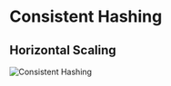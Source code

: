 # Consistent Hashing

## Horizontal Scaling
![Consistent Hashing](https://github.com/nalindas9/System-Designs-Common-Platforms/assets/44141068/ad203ef9-d917-4234-9ff5-519e0658738f)
